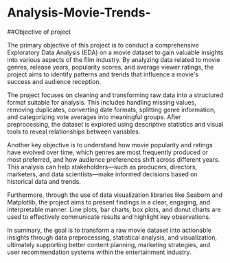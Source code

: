 # Analysis-Movie-Trends-
##Objective of project

The primary objective of this project is to conduct a comprehensive Exploratory Data Analysis (EDA) on a movie dataset to gain valuable insights into various aspects of the film industry. By analyzing data related to movie genres, release years, popularity scores, and average viewer ratings, the project aims to identify patterns and trends that influence a movie's success and audience reception.

The project focuses on cleaning and transforming raw data into a structured format suitable for analysis. This includes handling missing values, removing duplicates, converting date formats, splitting genre information, and categorizing vote averages into meaningful groups. After preprocessing, the dataset is explored using descriptive statistics and visual tools to reveal relationships between variables.

Another key objective is to understand how movie popularity and ratings have evolved over time, which genres are most frequently produced or most preferred, and how audience preferences shift across different years. This analysis can help stakeholders—such as producers, directors, marketers, and data scientists—make informed decisions based on historical data and trends.

Furthermore, through the use of data visualization libraries like Seaborn and Matplotlib, the project aims to present findings in a clear, engaging, and interpretable manner. Line plots, bar charts, box plots, and donut charts are used to effectively communicate results and highlight key observations.

In summary, the goal is to transform a raw movie dataset into actionable insights through data preprocessing, statistical analysis, and visualization, ultimately supporting better content planning, marketing strategies, and user recommendation systems within the entertainment industry.
